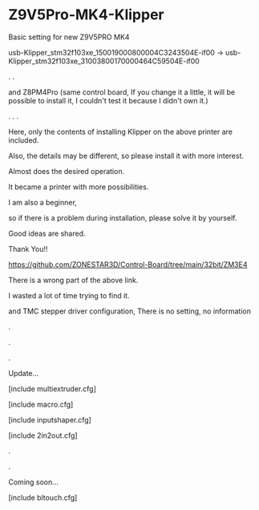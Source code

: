 # Z9V5Pro-MK4-Klipper

Basic setting for new Z9V5PRO MK4


usb-Klipper_stm32f103xe_150019000800004C3243504E-if00 -> usb-Klipper_stm32f103xe_31003800170000464C59504E-if00



.
.

and Z8PM4Pro (same control board, If you change it a little, it will be possible to install it, I couldn't test it because I didn't own it.)

.
.
.

Here, only the contents of installing Klipper on the above printer are included.

Also, the details may be different, so please install it with more interest.

Almost does the desired operation.

It became a printer with more possibilities.

I am also a beginner, 

so if there is a problem during installation, please solve it by yourself.

Good ideas are shared.

Thank You!!


https://github.com/ZONESTAR3D/Control-Board/tree/main/32bit/ZM3E4

There is a wrong part of the above link.

I wasted a lot of time trying to find it.

and TMC stepper driver configuration, There is no setting, no information

.

.

.

Update...

[include multiextruder.cfg]

[include macro.cfg]

[include inputshaper.cfg]

[include 2in2out.cfg]

.

.

Coming soon...

[include bltouch.cfg]
